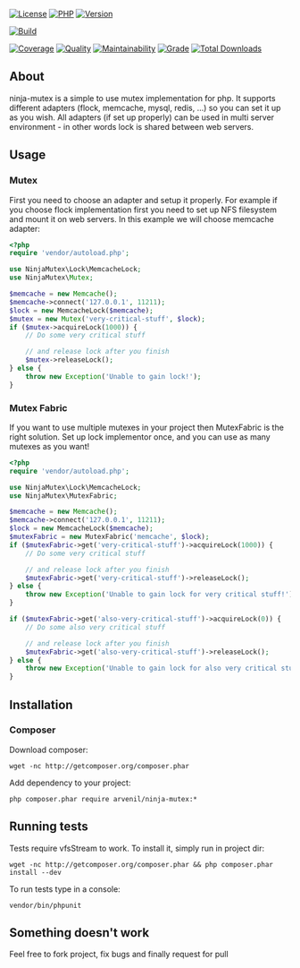 [![License](https://img.shields.io/github/license/arvenil/ninja-mutex?color=informational)](http://opensource.org/licenses/MIT)
[![PHP](https://img.shields.io/packagist/php-v/arvenil/ninja-mutex)](https://packagist.org/packages/arvenil/ninja-mutex)
[![Version](https://img.shields.io/github/v/release/arvenil/ninja-mutex)](https://github.com/arvenil/ninja-mutex/releases/latest)

[![Build](https://github.com/arvenil/ninja-mutex/workflows/PHP/badge.svg)](https://github.com/arvenil/ninja-mutex/actions?query=workflow%3APHP)

[![Coverage](https://img.shields.io/scrutinizer/coverage/g/arvenil/ninja-mutex?color=success)](https://scrutinizer-ci.com/g/arvenil/ninja-mutex/?branch=master)
[![Quality](https://img.shields.io/scrutinizer/quality/g/arvenil/ninja-mutex?color=success&label=quality)](https://scrutinizer-ci.com/g/arvenil/ninja-mutex/?branch=master)
[![Maintainability](https://img.shields.io/codeclimate/maintainability-percentage/arvenil/ninja-mutex?color=success)](https://codeclimate.com/github/arvenil/ninja-mutex)
[![Grade](https://img.shields.io/symfony/i/grade/15c5c748-f8d8-4b56-b536-a29a151aac6c?color=success)](https://insight.symfony.com/projects/15c5c748-f8d8-4b56-b536-a29a151aac6c)
[![Total Downloads](https://img.shields.io/packagist/dt/arvenil/ninja-mutex.svg)](https://packagist.org/packages/arvenil/ninja-mutex)

## About

ninja-mutex is a simple to use mutex implementation for php. It supports different adapters (flock, memcache, mysql, redis, ...) so you can set it up as you wish. All adapters (if set up properly) can be used in multi server environment - in other words lock is shared between web servers.

## Usage

### Mutex

First you need to choose an adapter and setup it properly. For example if you choose flock implementation first you need to set up NFS filesystem and mount it on web servers. In this example we will choose memcache adapter:

```php
<?php
require 'vendor/autoload.php';

use NinjaMutex\Lock\MemcacheLock;
use NinjaMutex\Mutex;

$memcache = new Memcache();
$memcache->connect('127.0.0.1', 11211);
$lock = new MemcacheLock($memcache);
$mutex = new Mutex('very-critical-stuff', $lock);
if ($mutex->acquireLock(1000)) {
    // Do some very critical stuff

    // and release lock after you finish
    $mutex->releaseLock();
} else {
    throw new Exception('Unable to gain lock!');
}
```

### Mutex Fabric

If you want to use multiple mutexes in your project then MutexFabric is the right solution. Set up lock implementor once, and you can use as many mutexes as you want!

```php
<?php
require 'vendor/autoload.php';

use NinjaMutex\Lock\MemcacheLock;
use NinjaMutex\MutexFabric;

$memcache = new Memcache();
$memcache->connect('127.0.0.1', 11211);
$lock = new MemcacheLock($memcache);
$mutexFabric = new MutexFabric('memcache', $lock);
if ($mutexFabric->get('very-critical-stuff')->acquireLock(1000)) {
    // Do some very critical stuff

    // and release lock after you finish
    $mutexFabric->get('very-critical-stuff')->releaseLock();
} else {
    throw new Exception('Unable to gain lock for very critical stuff!');
}

if ($mutexFabric->get('also-very-critical-stuff')->acquireLock(0)) {
    // Do some also very critical stuff

    // and release lock after you finish
    $mutexFabric->get('also-very-critical-stuff')->releaseLock();
} else {
    throw new Exception('Unable to gain lock for also very critical stuff!');
}
```

## Installation

### Composer

Download composer:

    wget -nc http://getcomposer.org/composer.phar

Add dependency to your project:

    php composer.phar require arvenil/ninja-mutex:*

## Running tests

Tests require vfsStream to work. To install it, simply run in project dir:

    wget -nc http://getcomposer.org/composer.phar && php composer.phar install --dev

To run tests type in a console:

    vendor/bin/phpunit

## Something doesn't work

Feel free to fork project, fix bugs and finally request for pull
